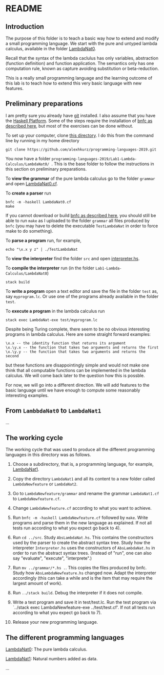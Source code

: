 # README

## Introduction

The purpose of this folder is to teach a basic way how to extend and modify a small programming language. We start with the pure and untyped lambda calculus, available in the folder [LambdaNat0](https://github.com/alexhkurz/programming-languages-2019/tree/master/Lab1-Lambda-Calculus/LambdaNat0). 

Recall that the syntax of the lambda caclulus has only variables, abstraction (function definition) and 
function application. The semantics only has one computation rule, known as capture avoiding substitution or beta-reduction.

This is a really small programming language and the learning outcome of this lab is to teach how to extend this very basic language with new features.

## Preliminary preparations

I am pretty sure you already have [git](https://git-scm.com/) installed. I also assume that you have the [Haskell Platform](https://www.haskell.org/platform/). Some of the steps require the installation of [bnfc as described here](https://github.com/alexhkurz/programming-languages-2019/blob/master/BNFC-installation.md), but most of the exercises can be done without.

To set up your computer, clone [this directory](https://github.com/alexhkurz/programming-languages-2019/). I do this from the command line by running in my home directory

    git clone https://github.com/alexhkurz/programming-languages-2019.git
    
You now have a folder `programming-languages-2019/Lab1-Lambda-Calculus/LambdaNat0/
`. This is the base folder to follow the instructions in this section on preliminary preparations.

To **view the grammar** of the pure lambda calculus go to the folder `grammar` and  open [LambdaNat0.cf](https://github.com/alexhkurz/programming-languages-2019/blob/master/Lab1-Lambda-Calculus/LambdaNat0/grammar/LambdaNat0.cf). 

To **create a parser** run

    bnfc -m -haskell LambdaNat0.cf
    make

If you cannot download or build [bnfc as described here](https://github.com/alexhkurz/programming-languages-2019/blob/master/BNFC-installation.md), you should still be able to run `make` as I uploaded to the folder `grammar` all files produced by `bnfc` (you may have to delete the executable `TestLambdaNat` in order to force make to do something).

To **parse a program** run, for example,

    echo "\x.x y z" | ./TestLambdaNat
    
To **view the interpreter** find the folder `src` and open [interpreter.hs](https://github.com/alexhkurz/programming-languages-2019/blob/master/Lab1-Lambda-Calculus/LambdaNat0/src/Interpreter.hs).
    
To **compile the interpreter** run (in the folder `Lab1-Lambda-Calculus/LambdaNat0`)

    stack build
    
To **write a program** open a text editor and save the file in the folder `test` as, say `myprogram.lc`. Or use one of the programs already available in the folder `test`.

To **execute a program**  in the lambda calculus run

    stack exec LambdaNat-exe test/myprogram.lc


Despite being Turing complete, there seem to be no obvious interesting programs in lambda calculus. Here are some straight forward examples:

    \x.x -- the identity function that returns its argument
    \x.\y.x -- the function that takes two arguments and returns the first
    \x.\y.y -- the function that takes two arguments and returns the second
    
but these functions are disappointingly simple and would not make one think that all computable functions can be implemented
in the lambda calculus. We will come back later to the question how this is possble.

For now, we will go into a different direction. We will add features to the basic language until we have enough to compute some reasonably
interesting examples.

## From `LambbdaNat0` to `LambdaNat1`

...

## The working cycle

The working cycle that was used to produce all the different programming languages in this directory was as follows. 

1) Choose a subdirectory, that is, a programming language, for example, [LambdaNat1](https://github.com/alexhkurz/programming-languages-2019/tree/master/Lab1-Lambda-Calculus/LambdaNat0).

2) Copy the directory `LambdaNat1` and all its content to a new folder called `LambdaNewfeature` or `LambdaNat2`.

3) Go to `LambdaNewfeature/grammar` and rename the grammar `LambdaNat1.cf` to `LambdaNewfeature.cf`.

4) Change `LambdaNewfeature.cf` according to what you want to achieve.

5) Run `bnfc -m -haskell LambdaNewfeature.cf` followed by `make`. Write programs and parse them in the new language as explained. If not all tests run according to what you expect go back to 4).

6) Run `cd ../src`. Study `AbsLambdaNat.hs`. This contains the constructors used by the parser to create the abstract syntax tree. 
Study how the interpreter `Interpreter.hs` uses the constructors of `AbsLambdaNat.hs` in order to run
the abstract syntax trees. (Instead of "run", one can also say "evaluate", "execute", "interprete".)

7) Run `mv ../grammar/*.hs .`. This copies the files produced by bnfc. 
Study how `AbsLambdaNewfeature.hs` changed now. Adapt the interpreter accordingly (this can take a while and is the item that may require the largest amount of work).

8) Run `../stack build`. Debug the interpreter if it does not compile. 

9) Write a test program and save it in test/test.lc. Run the test program via `../stack exec LambdaNewfeature-exe ../test/test.cf'. 
If not all tests run according to what you expect go back to 7).

10) Release your new programming language.

## The different programming languages

[LambdaNat0](): The pure lambda calculus.

[LambdaNat1](): Natural numbers added as data. 

...







